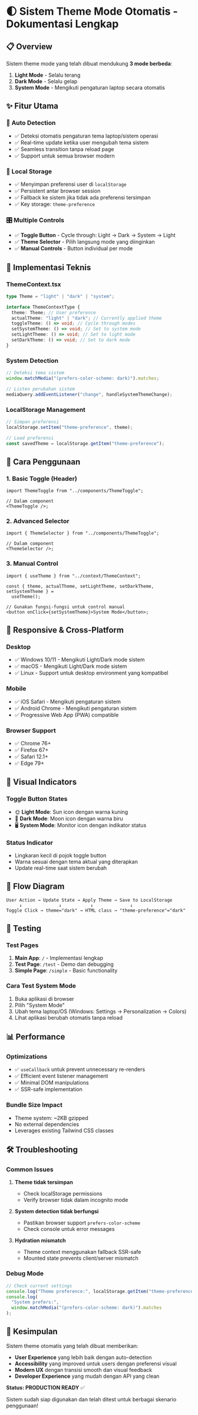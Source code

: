 # 🌓 Sistem Theme Mode Otomatis - Dokumentasi Lengkap

## 📋 **Overview**

Sistem theme mode yang telah dibuat mendukung **3 mode berbeda**:

1. **Light Mode** - Selalu terang
2. **Dark Mode** - Selalu gelap
3. **System Mode** - Mengikuti pengaturan laptop secara otomatis

## ✨ **Fitur Utama**

### 🔄 **Auto Detection**

- ✅ Deteksi otomatis pengaturan tema laptop/sistem operasi
- ✅ Real-time update ketika user mengubah tema sistem
- ✅ Seamless transition tanpa reload page
- ✅ Support untuk semua browser modern

### 💾 **Local Storage**

- ✅ Menyimpan preferensi user di `localStorage`
- ✅ Persistent antar browser session
- ✅ Fallback ke sistem jika tidak ada preferensi tersimpan
- ✅ Key storage: `theme-preference`

### 🎛️ **Multiple Controls**

- ✅ **Toggle Button** - Cycle through: Light → Dark → System → Light
- ✅ **Theme Selector** - Pilih langsung mode yang diinginkan
- ✅ **Manual Controls** - Button individual per mode

## 🔧 **Implementasi Teknis**

### **ThemeContext.tsx**

```typescript
type Theme = "light" | "dark" | "system";

interface ThemeContextType {
  theme: Theme; // User preference
  actualTheme: "light" | "dark"; // Currently applied theme
  toggleTheme: () => void; // Cycle through modes
  setSystemTheme: () => void; // Set to system mode
  setLightTheme: () => void; // Set to light mode
  setDarkTheme: () => void; // Set to dark mode
}
```

### **System Detection**

```javascript
// Deteksi tema sistem
window.matchMedia("(prefers-color-scheme: dark)").matches;

// Listen perubahan sistem
mediaQuery.addEventListener("change", handleSystemThemeChange);
```

### **LocalStorage Management**

```javascript
// Simpan preferensi
localStorage.setItem("theme-preference", theme);

// Load preferensi
const savedTheme = localStorage.getItem("theme-preference");
```

## 🎯 **Cara Penggunaan**

### **1. Basic Toggle (Header)**

```tsx
import ThemeToggle from "../components/ThemeToggle";

// Dalam component
<ThemeToggle />;
```

### **2. Advanced Selector**

```tsx
import { ThemeSelector } from "../components/ThemeToggle";

// Dalam component
<ThemeSelector />;
```

### **3. Manual Control**

```tsx
import { useTheme } from "../context/ThemeContext";

const { theme, actualTheme, setLightTheme, setDarkTheme, setSystemTheme } =
  useTheme();

// Gunakan fungsi-fungsi untuk control manual
<button onClick={setSystemTheme}>System Mode</button>;
```

## 📱 **Responsive & Cross-Platform**

### **Desktop**

- ✅ Windows 10/11 - Mengikuti Light/Dark mode sistem
- ✅ macOS - Mengikuti Light/Dark mode sistem
- ✅ Linux - Support untuk desktop environment yang kompatibel

### **Mobile**

- ✅ iOS Safari - Mengikuti pengaturan sistem
- ✅ Android Chrome - Mengikuti pengaturan sistem
- ✅ Progressive Web App (PWA) compatible

### **Browser Support**

- ✅ Chrome 76+
- ✅ Firefox 67+
- ✅ Safari 12.1+
- ✅ Edge 79+

## 🎨 **Visual Indicators**

### **Toggle Button States**

- 🌞 **Light Mode**: Sun icon dengan warna kuning
- 🌙 **Dark Mode**: Moon icon dengan warna biru
- 🖥️ **System Mode**: Monitor icon dengan indikator status

### **Status Indicator**

- Lingkaran kecil di pojok toggle button
- Warna sesuai dengan tema aktual yang diterapkan
- Update real-time saat sistem berubah

## 🔄 **Flow Diagram**

```
User Action → Update State → Apply Theme → Save to LocalStorage
     ↓              ↓           ↓              ↓
Toggle Click → theme="dark" → HTML class → "theme-preference"="dark"
```

## 🚀 **Testing**

### **Test Pages**

1. **Main App**: `/` - Implementasi lengkap
2. **Test Page**: `/test` - Demo dan debugging
3. **Simple Page**: `/simple` - Basic functionality

### **Cara Test System Mode**

1. Buka aplikasi di browser
2. Pilih "System Mode"
3. Ubah tema laptop/OS (Windows: Settings → Personalization → Colors)
4. Lihat aplikasi berubah otomatis tanpa reload

## 📊 **Performance**

### **Optimizations**

- ✅ `useCallback` untuk prevent unnecessary re-renders
- ✅ Efficient event listener management
- ✅ Minimal DOM manipulations
- ✅ SSR-safe implementation

### **Bundle Size Impact**

- Theme system: ~2KB gzipped
- No external dependencies
- Leverages existing Tailwind CSS classes

## 🛠️ **Troubleshooting**

### **Common Issues**

1. **Theme tidak tersimpan**

   - Check localStorage permissions
   - Verify browser tidak dalam incognito mode

2. **System detection tidak berfungsi**

   - Pastikan browser support `prefers-color-scheme`
   - Check console untuk error messages

3. **Hydration mismatch**
   - Theme context menggunakan fallback SSR-safe
   - Mounted state prevents client/server mismatch

### **Debug Mode**

```javascript
// Check current settings
console.log("Theme preference:", localStorage.getItem("theme-preference"));
console.log(
  "System prefers:",
  window.matchMedia("(prefers-color-scheme: dark)").matches
);
```

## 🎉 **Kesimpulan**

Sistem theme otomatis yang telah dibuat memberikan:

- **User Experience** yang lebih baik dengan auto-detection
- **Accessibility** yang improved untuk users dengan preferensi visual
- **Modern UX** dengan transisi smooth dan visual feedback
- **Developer Experience** yang mudah dengan API yang clean

**Status: PRODUCTION READY** ✅

Sistem sudah siap digunakan dan telah ditest untuk berbagai skenario penggunaan!
